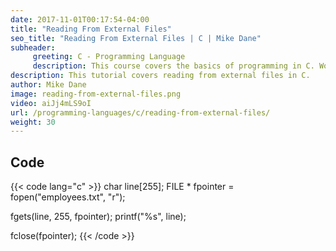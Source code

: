 ```yaml
---
date: 2017-11-01T00:17:54-04:00
title: "Reading From External Files"
seo_title: "Reading From External Files | C | Mike Dane"
subheader:
     greeting: C - Programming Language
     description: This course covers the basics of programming in C. Work your way through the videos/articles and I'll teach you everything you need to know to start your programming journey!
description: This tutorial covers reading from external files in C.
author: Mike Dane
image: reading-from-external-files.png
video: aiJj4mLS9oI
url: /programming-languages/c/reading-from-external-files/
weight: 30
---
```


## Code

{{< code lang="c" >}}
char line[255];
FILE * fpointer = fopen("employees.txt", "r");

fgets(line, 255, fpointer);
printf("%s", line);

fclose(fpointer);
{{< /code >}}